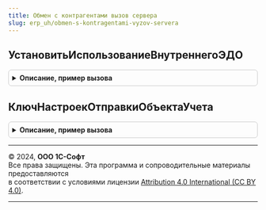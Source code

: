 ```yaml
---
title: Обмен с контрагентами вызов сервера
slug: erp_uh/obmen-s-kontragentami-vyzov-servera
---
```



## УстановитьИспользованиеВнутреннегоЭДО
<details style="margin: 1em 0; padding: 0.5em; border: 1px solid #ccc; border-radius: 6px;">

<summary style="font-weight: bold; cursor: pointer;">Описание, пример вызова</summary>

```bsl

Процедура УстановитьИспользованиеВнутреннегоЭДО(Использовать) Экспорт
```

Пример вызова
```bsl
ОбменСКонтрагентамиВызовСервера.УстановитьИспользованиеВнутреннегоЭДО(Использовать) 
```
</details>

## КлючНастроекОтправкиОбъектаУчета
<details style="margin: 1em 0; padding: 0.5em; border: 1px solid #ccc; border-radius: 6px;">

<summary style="font-weight: bold; cursor: pointer;">Описание, пример вызова</summary>

```bsl

// Устарела.
Функция КлючНастроекОтправкиОбъектаУчета(ОбъектУчета) Экспорт
```

Пример вызова
```bsl
Результат = ОбменСКонтрагентамиВызовСервера.КлючНастроекОтправкиОбъектаУчета(ОбъектУчета) 
```
</details>

---

© 2024, **ООО 1С-Софт**  
Все права защищены. Эта программа и сопроводительные материалы предоставляются  
в соответствии с условиями лицензии [Attribution 4.0 International (CC BY 4.0)](https://creativecommons.org/licenses/by/4.0/legalcode).

---
